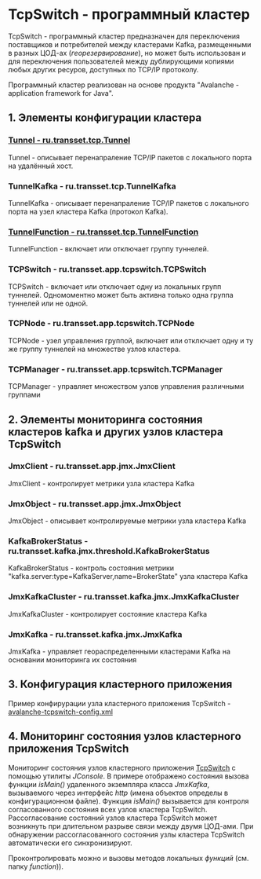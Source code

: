 # TcpSwitch  - программный кластер

TcpSwitch - программный кластер предназначен для переключения поставщиков и потребителей между кластерами Kafka,
размещенными в разных ЦОД-ах (*георезервирование*), но может быть использован и для переключения пользователей
между дублирующими копиями любых других ресуров, доступных по TCP/IP протоколу.

Программный кластер реализован на основе продукта "Avalanche - application framework for Java".


## 1. Элементы конфигурации кластера

### [Tunnel - ru.transset.tcp.Tunnel](tcpswitch/src/main/java/ru/transset/tcp/Tunnel.java)

Tunnel - описывает перенапраление TCP/IP пакетов с локального порта на удалённый хост.

### TunnelKafka - ru.transset.tcp.TunnelKafka

TunnelKafka - описывает перенапраление TCP/IP пакетов с локального порта на узел кластера Kafka (протокол Kafka).

### [TunnelFunction - ru.transset.tcp.TunnelFunction](tcpswitch/src/main/java/ru/transset/tcp/TunnelFunction.java)

TunnelFunction - включает или отключает группу туннелей.

### TCPSwitch - ru.transset.app.tcpswitch.TCPSwitch

TCPSwitch - включает или отключает одну из локальных групп туннелей. Одномоментно может быть
активна только одна группа туннелей или не одной. 

### TCPNode - ru.transset.app.tcpswitch.TCPNode

TCPNode - узел управления группой, включает или отключает одну и ту же группу туннелей на множестве узлов кластера.

### TCPManager - ru.transset.app.tcpswitch.TCPManager

TCPManager - управляет множеством узлов управления различными группами


## 2. Элементы мониторинга состояния кластеров kafka и других узлов кластера TcpSwitch

### JmxClient - ru.transset.app.jmx.JmxClient

JmxClient - контролирует метрики узла кластера Kafka

### JmxObject - ru.transset.app.jmx.JmxObject

JmxObject - описывает контролируемые метрики узла кластера Kafka

### KafkaBrokerStatus - ru.transset.kafka.jmx.threshold.KafkaBrokerStatus

KafkaBrokerStatus - контроль состояния метрики "kafka.server:type=KafkaServer,name=BrokerState" узла кластера Kafka

### JmxKafkaCluster - ru.transset.kafka.jmx.JmxKafkaCluster

JmxKafkaCluster - контролирует состояние кластера Kafka

### JmxKafka - ru.transset.kafka.jmx.JmxKafka

JmxKafka - управляет геораспределенными кластерами Kafka на основании мониторинга их состояния


## 3. Конфигурация кластерного приложения

Пример конфирурации узла кластерного приложения TcpSwitch - [avalanche-tcpswitch-config.xml](conf/avalanche-tcpswitch-config.xml)


## 4. Мониторинг состояния узлов кластерного приложения TcpSwitch

Мониторинг состояния узлов кластерного приложения [TcpSwitch](tcpswitch/JMX-TcpSwitch.jpg) с помощью утилиты *JConsole*. В примере
отображено состояния вызова функции *isMain()* удаленного экземпляра класса *JmxKafka*, вызываемого через интерфейс *http*
(имена объектов определы в конфигурационном файле). Функция *isMain()* вызывается для контроля согласованного состояния всех узлов
кластера TcpSwitch. Рассогласование состояний узлов кластера TcpSwitch может возникнуть при длительном разрыве связи между двумя
ЦОД-ами. При обнаружении рассогласованного состояния узлы кластера TcpSwitch автоматически его синхронизируют.

Проконтролировать можно и вызовы методов локальных *функций* (см. папку *function*)).


